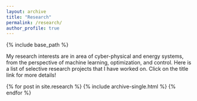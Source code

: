 ```yaml
---
layout: archive
title: "Research"
permalink: /research/
author_profile: true
---
```

{% include base_path %}


My research interests are in area of cyber-physical and energy systems, from the perspective of machine learning, optimization, and control. Here is a list of selective research projects that I have worked on. Click on the title link for more details!

{% for post in site.research %}
  {% include archive-single.html %}
{% endfor %}
